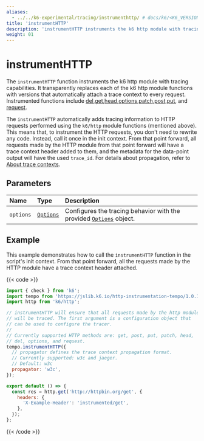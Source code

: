 ```yaml
---
aliases:
  - ../../k6-experimental/tracing/instrumenthttp/ # docs/k6/<K6_VERSION>/javascript-api/k6-experimental/tracing/instrumenthttp/
title: 'instrumentHTTP'
description: 'instrumentHTTP instruments the k6 http module with tracing capabilities.'
weight: 01
---
```


# instrumentHTTP

The `instrumentHTTP` function instruments the k6 http module with tracing capabilities. It transparently replaces each of the k6 http module functions with versions that automatically attach a trace context to every request. Instrumented functions include [del](https://grafana.com/docs/k6/<K6_VERSION>/javascript-api/k6-http/del),[get](https://grafana.com/docs/k6/<K6_VERSION>/javascript-api/k6-http/get),[head](https://grafana.com/docs/k6/<K6_VERSION>/javascript-api/k6-http/head),[options](https://grafana.com/docs/k6/<K6_VERSION>/javascript-api/k6-http/options),[patch](https://grafana.com/docs/k6/<K6_VERSION>/javascript-api/k6-http/patch),[post](https://grafana.com/docs/k6/<K6_VERSION>/javascript-api/k6-http/post),[put](https://grafana.com/docs/k6/<K6_VERSION>/javascript-api/k6-http/head), and [request](https://grafana.com/docs/k6/<K6_VERSION>/javascript-api/k6-http/request).

The `instrumentHTTP` automatically adds tracing information to HTTP requests performed using the `k6/http` module functions (mentioned above).
This means that, to instrument the HTTP requests, you don't need to rewrite any code.
Instead, call it once in the init context.
From that point forward, all requests made by the HTTP module from that point forward will have a trace context header added to them, and the metadata for the data-point output will have the used `trace_id`. For details about propagation, refer to [About trace contexts](https://grafana.com/docs/k6/<K6_VERSION>/javascript-api/jslib/http-instrumentation-tempo#about-trace-contexts).

## Parameters

| Name      | Type                                                                                                          | Description                                                                                                                                                             |
| :-------- | :------------------------------------------------------------------------------------------------------------ | :---------------------------------------------------------------------------------------------------------------------------------------------------------------------- |
| `options` | [`Options`](https://grafana.com/docs/k6/<K6_VERSION>/javascript-api/jslib/http-instrumentation-tempo/options) | Configures the tracing behavior with the provided [`Options`](https://grafana.com/docs/k6/<K6_VERSION>/javascript-api/jslib/http-instrumentation-tempo/options) object. |

## Example

This example demonstrates how to call the `instrumentHTTP` function in the script's init context. From that point forward, all the requests made by the HTTP module have a trace context header attached.

{{< code >}}

```javascript
import { check } from 'k6';
import tempo from 'https://jslib.k6.io/http-instrumentation-tempo/1.0.1/index.js';
import http from 'k6/http';

// instrumentHTTP will ensure that all requests made by the http module
// will be traced. The first argument is a configuration object that
// can be used to configure the tracer.
//
// Currently supported HTTP methods are: get, post, put, patch, head,
// del, options, and request.
tempo.instrumentHTTP({
  // propagator defines the trace context propagation format.
  // Currently supported: w3c and jaeger.
  // Default: w3c
  propagator: 'w3c',
});

export default () => {
  const res = http.get('http://httpbin.org/get', {
    headers: {
      'X-Example-Header': 'instrumented/get',
    },
  });
};
```

{{< /code >}}
